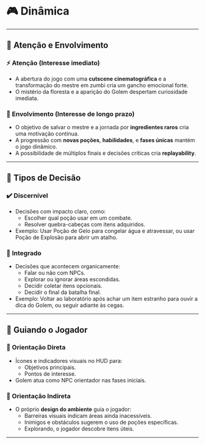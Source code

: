 # 🎮 Dinâmica

---

## 🎯 Atenção e Envolvimento

### ⚡ Atenção (Interesse imediato)
- A abertura do jogo com uma **cutscene cinematográfica** e a transformação do mestre em zumbi cria um gancho emocional forte.
- O mistério da floresta e a aparição do Golem despertam curiosidade imediata.

### 🔁 Envolvimento (Interesse de longo prazo)
- O objetivo de salvar o mestre e a jornada por **ingredientes raros** cria uma motivação contínua.
- A progressão com **novas poções**, **habilidades**, e **fases únicas** mantém o jogo dinâmico.
- A possibilidade de múltiplos finais e decisões críticas cria **replayability**.

---

## 🧠 Tipos de Decisão

### ✔️ **Discernível**
- Decisões com impacto claro, como:
  - Escolher qual poção usar em um combate.
  - Resolver quebra-cabeças com itens adquiridos.
- Exemplo: Usar Poção de Gelo para congelar água e atravessar, ou usar Poção de Explosão para abrir um atalho.

### 🔄 **Integrado**
- Decisões que acontecem organicamente:
  - Falar ou não com NPCs.
  - Explorar ou ignorar áreas escondidas.
  - Decidir coletar itens opcionais.
  - Decidir o final da batalha final.
- Exemplo: Voltar ao laboratório após achar um item estranho para ouvir a dica do Golem, ou seguir adiante às cegas.
---

## 🧭 Guiando o Jogador

### 📌 Orientação Direta

- Ícones e indicadores visuais no HUD para:
  - Objetivos principais.
  - Pontos de interesse.
- Golem atua como NPC orientador nas fases iniciais.

### 🧠 Orientação Indireta

- O próprio **design do ambiente** guia o jogador:
  - Barreiras visuais indicam áreas ainda inacessíveis.
  - Inimigos e obstáculos sugerem o uso de poções específicas.
  - Explorando, o jogador descobre itens úteis.

---
